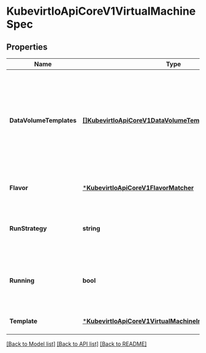 # KubevirtIoApiCoreV1VirtualMachineSpec

## Properties
Name | Type | Description | Notes
------------ | ------------- | ------------- | -------------
**DataVolumeTemplates** | [**[]KubevirtIoApiCoreV1DataVolumeTemplateSpec**](kubevirt.io.api.core.v1.DataVolumeTemplateSpec.md) | dataVolumeTemplates is a list of dataVolumes that the VirtualMachineInstance template can reference. DataVolumes in this list are dynamically created for the VirtualMachine and are tied to the VirtualMachine&#39;s life-cycle. | [optional] [default to null]
**Flavor** | [***KubevirtIoApiCoreV1FlavorMatcher**](kubevirt.io.api.core.v1.FlavorMatcher.md) | FlavorMatcher references a flavor that is used to fill fields in Template | [optional] [default to null]
**RunStrategy** | **string** | Running state indicates the requested running state of the VirtualMachineInstance mutually exclusive with Running | [optional] [default to null]
**Running** | **bool** | Running controls whether the associatied VirtualMachineInstance is created or not Mutually exclusive with RunStrategy | [optional] [default to null]
**Template** | [***KubevirtIoApiCoreV1VirtualMachineInstanceTemplateSpec**](kubevirt.io.api.core.v1.VirtualMachineInstanceTemplateSpec.md) | Template is the direct specification of VirtualMachineInstance | [default to null]

[[Back to Model list]](../README.md#documentation-for-models) [[Back to API list]](../README.md#documentation-for-api-endpoints) [[Back to README]](../README.md)


